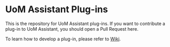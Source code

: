# UoM Assistant Plug-ins

This is the repository for UoM Assistant plug-ins. If you want to contribute a plug-in to UoM Assistant, you should open a Pull Request here.

To learn how to develop a plug-in, please refer to [Wiki](https://github.com/uom-assistant/uom-assistant-plugins/wiki).
